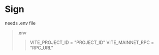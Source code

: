 # Sign

needs .env file

> .env
>
> > VITE_PROJECT_ID = "PROJECT_ID"
> > VITE_MAINNET_RPC = "RPC_URL"
